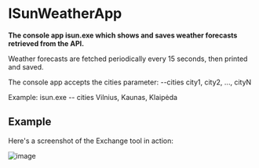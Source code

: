 # ISunWeatherApp

**The console app isun.exe which shows and saves weather forecasts retrieved from the API.**

Weather forecasts are fetched periodically every 15 seconds, then printed and saved.

The console app accepts the cities parameter: 
--cities city1, city2, ..., cityN

Example: isun.exe -- cities Vilnius, Kaunas, Klaipėda

## Example

Here's a screenshot of the Exchange tool in action:

![image](https://github.com/AleksasKazan/ISunWeatherApp/assets/82649971/130f577a-1e57-4c33-bc32-ecaf7838e143)
